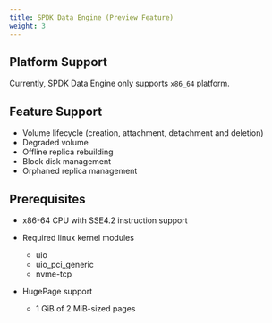 ```yaml
---
title: SPDK Data Engine (Preview Feature)
weight: 3
---
```


## Platform Support

Currently, SPDK Data Engine only supports `x86_64` platform.

## Feature Support

- Volume lifecycle (creation, attachment, detachment and deletion)
- Degraded volume
- Offline replica rebuilding
- Block disk management
- Orphaned replica management

## Prerequisites

- x86-64 CPU with SSE4.2 instruction support

- Required linux kernel modules
  - uio
  - uio_pci_generic
  - nvme-tcp

- HugePage support
  - 1 GiB of 2 MiB-sized pages